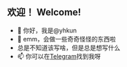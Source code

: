 ## 欢迎！ Welcome!
- 👋 你好，我是@yhkun
- 🌱 emm，会做一些奇奇怪怪的东西啦
- 总是不知道该写啥，但是总是想写什么
- 📫 你可以在[Telegram](https://t.me/Y2345)找到我呀





<!---
yhkun/yhkun is a ✨ special ✨ repository because its `README.md` (this file) appears on your GitHub profile.
You can click the Preview link to take a look at your changes.
--->
